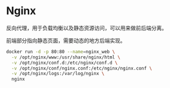 # Nginx

反向代理，用于负载均衡以及静态资源访问，可以用来做前后端分离。

前端部分指向静态页面，需要动态的地方后端实现。

```sh
docker run -d -p 80:80 --name=nginx_web \
  -v /opt/nginx/www:/usr/share/nginx/html \
  -v /opt/nginx/conf.d:/etc/nginx/conf.d \
  -v /opt/nginx/conf/nginx.conf:/etc/nginx/nginx.conf \
  -v /opt/nginx/logs:/var/log/nginx \
  nginx
```

